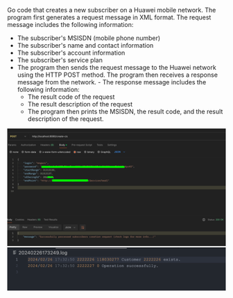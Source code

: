 Go code that creates a new subscriber on a Huawei mobile network. The program first generates a request message in XML format. The request message includes the following information:

- The subscriber's MSISDN (mobile phone number)
- The subscriber's name and contact information
- The subscriber's account information
- The subscriber's service plan
- The program then sends the request message to the Huawei network using the HTTP POST method. The program then receives a response message from the network. - The response message includes the following information:
  - The result code of the request
  - The result description of the request
  - The program then prints the MSISDN, the result code, and the result description of the request.

![alt text](image-3.png)
![alt text](image.png)
